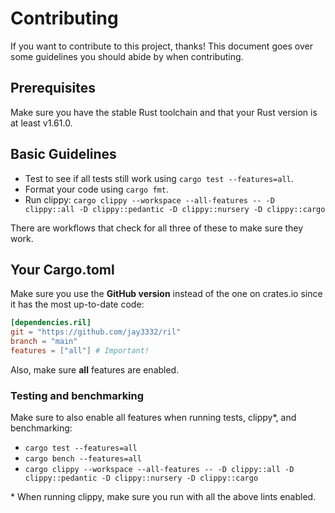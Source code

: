 # Contributing
If you want to contribute to this project, thanks! This document goes over some guidelines you should
abide by when contributing.

## Prerequisites
Make sure you have the stable Rust toolchain and that your Rust version is at least v1.61.0.

## Basic Guidelines
- Test to see if all tests still work using `cargo test --features=all`.
- Format your code using `cargo fmt`.
- Run clippy: `cargo clippy --workspace --all-features -- -D clippy::all -D clippy::pedantic -D clippy::nursery -D clippy::cargo
`

There are workflows that check for all three of these to make sure they work.

## Your Cargo.toml
Make sure you use the **GitHub version** instead of the one on crates.io since it has the most 
up-to-date code:

```toml
[dependencies.ril]
git = "https://github.com/jay3332/ril"
branch = "main"
features = ["all"] # Important!
```

Also, make sure **all** features are enabled.

### Testing and benchmarking
Make sure to also enable all features when running tests, clippy\*, and benchmarking:

- `cargo test --features=all`
- `cargo bench --features=all`
- `cargo clippy --workspace --all-features -- -D clippy::all -D clippy::pedantic -D clippy::nursery -D clippy::cargo`

\* When running clippy, make sure you run with all the above lints enabled.